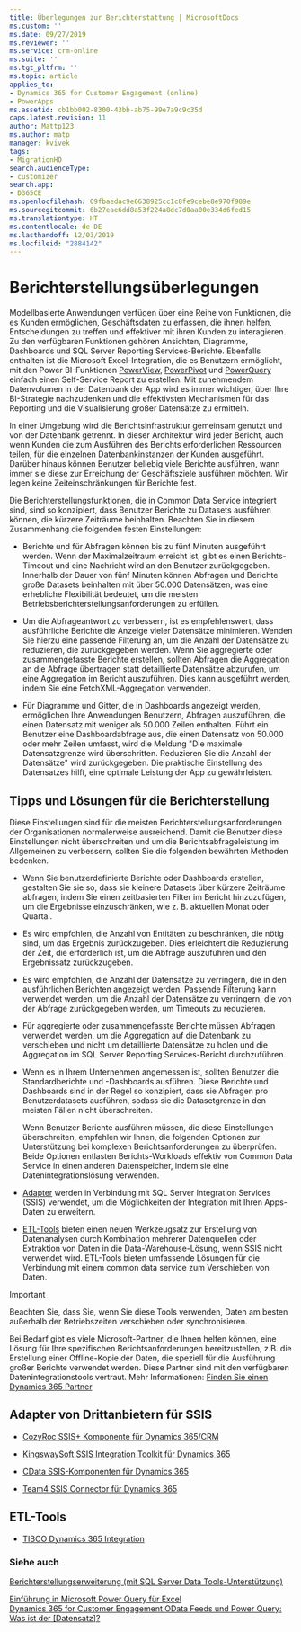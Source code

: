 ```yaml
---
title: Überlegungen zur Berichterstattung | MicrosoftDocs
ms.custom: ''
ms.date: 09/27/2019
ms.reviewer: ''
ms.service: crm-online
ms.suite: ''
ms.tgt_pltfrm: ''
ms.topic: article
applies_to:
- Dynamics 365 for Customer Engagement (online)
- PowerApps
ms.assetid: cb1bb002-8300-43bb-ab75-99e7a9c9c35d
caps.latest.revision: 11
author: Mattp123
ms.author: matp
manager: kvivek
tags:
- MigrationHO
search.audienceType:
- customizer
search.app:
- D365CE
ms.openlocfilehash: 09fbaedac9e6638925cc1c8fe9cebe8e970f989e
ms.sourcegitcommit: 6b27eae6dd8a53f224a8dc7d0aa00e334d6fed15
ms.translationtype: HT
ms.contentlocale: de-DE
ms.lasthandoff: 12/03/2019
ms.locfileid: "2884142"
---
```

# <a name="reporting-considerations"></a>Berichterstellungsüberlegungen

Modellbasierte Anwendungen verfügen über eine Reihe von Funktionen, die es Kunden ermöglichen, Geschäftsdaten zu erfassen, die ihnen helfen, Entscheidungen zu treffen und effektiver mit ihren Kunden zu interagieren.  Zu den verfügbaren Funktionen gehören Ansichten, Diagramme, Dashboards und SQL Server Reporting Services-Berichte. Ebenfalls enthalten ist die Microsoft Excel-Integration, die es Benutzern ermöglicht, mit den Power BI-Funktionen [PowerView](https://support.office.com/article/power-view-overview-and-learning-5380e429-3ee0-4be2-97b7-64d7930020b6), [PowerPivot](https://support.office.com/article/power-pivot-overview-and-learning-f9001958-7901-4caa-ad80-028a6d2432ed) und [PowerQuery](https://support.office.com/article/power-query-overview-and-learning-ed614c81-4b00-4291-bd3a-55d80767f81d) einfach einen Self-Service Report zu erstellen. Mit zunehmendem Datenvolumen in der Datenbank der App wird es immer wichtiger, über Ihre BI-Strategie nachzudenken und die effektivsten Mechanismen für das Reporting und die Visualisierung großer Datensätze zu ermitteln.  
  
 In einer Umgebung wird die Berichtsinfrastruktur gemeinsam genutzt und von der Datenbank getrennt. In dieser Architektur wird jeder Bericht, auch wenn Kunden die zum Ausführen des Berichts erforderlichen Ressourcen teilen, für die einzelnen Datenbankinstanzen der Kunden ausgeführt.  Darüber hinaus können Benutzer beliebig viele Berichte ausführen, wann immer sie diese zur Erreichung der Geschäftsziele ausführen möchten.  Wir legen keine Zeiteinschränkungen für Berichte fest.  
  
 Die Berichterstellungsfunktionen, die in Common Data Service integriert sind, sind so konzipiert, dass Benutzer Berichte zu Datasets ausführen können, die kürzere Zeiträume beinhalten. Beachten Sie in diesem Zusammenhang die folgenden festen Einstellungen:  
  
- Berichte und für Abfragen können bis zu fünf Minuten ausgeführt werden. Wenn der Maximalzeitraum erreicht ist, gibt es einen Berichts-Timeout und eine Nachricht wird an den Benutzer zurückgegeben. Innerhalb der Dauer von fünf Minuten können Abfragen und Berichte große Datasets beinhalten mit über 50.000 Datensätzen, was eine erhebliche Flexibilität bedeutet, um die meisten Betriebsberichterstellungsanforderungen zu erfüllen.  
  
- Um die Abfrageantwort zu verbessern, ist es empfehlenswert, dass ausführliche Berichte die Anzeige vieler Datensätze minimieren. Wenden Sie hierzu eine passende Filterung an, um die Anzahl der Datensätze zu reduzieren, die zurückgegeben werden. Wenn Sie aggregierte oder zusammengefasste Berichte erstellen, sollten Abfragen die Aggregation an die Abfrage übertragen statt detaillierte Datensätze abzurufen, um eine Aggregation im Bericht auszuführen.  Dies kann ausgeführt werden, indem Sie eine FetchXML-Aggregation verwenden. <!-- More information: [Use FetchXML aggregation](../developer/use-fetchxml-aggregation.md)  -->
  
- Für Diagramme und Gitter, die in Dashboards angezeigt werden, ermöglichen Ihre Anwendungen Benutzern, Abfragen auszuführen, die einen Datensatz mit weniger als 50.000 Zeilen enthalten. Führt ein Benutzer eine Dashboardabfrage aus, die einen Datensatz von 50.000 oder mehr Zeilen umfasst, wird die Meldung "Die maximale Datensatzgrenze wird überschritten. Reduzieren Sie die Anzahl der Datensätze" wird zurückgegeben.  Die praktische Einstellung des Datensatzes hilft, eine optimale Leistung der App zu gewährleisten.  
 
  
<a name="BKMK_ReportTips"></a>   
## <a name="tips-and-solutions-for-reporting"></a>Tipps und Lösungen für die Berichterstellung  
 Diese Einstellungen sind für die meisten Berichterstellungsanforderungen der Organisationen normalerweise ausreichend. Damit die Benutzer diese Einstellungen nicht überschreiten und um die Berichtsabfrageleistung im Allgemeinen zu verbessern, sollten Sie die folgenden bewährten Methoden bedenken.  
  
- Wenn Sie benutzerdefinierte Berichte oder Dashboards erstellen, gestalten Sie sie so, dass sie kleinere Datasets über kürzere Zeiträume abfragen, indem Sie einen zeitbasierten Filter im Bericht hinzuzufügen, um die Ergebnisse einzuschränken, wie z. B. aktuellen Monat oder Quartal.  
  
- Es wird empfohlen, die Anzahl von Entitäten zu beschränken, die nötig sind, um das Ergebnis zurückzugeben. Dies erleichtert die Reduzierung der Zeit, die erforderlich ist, um die Abfrage auszuführen und den Ergebnissatz zurückzugeben.  
  
- Es wird empfohlen, die Anzahl der Datensätze zu verringern, die in den ausführlichen Berichten angezeigt werden. Passende Filterung kann verwendet werden, um die Anzahl der Datensätze zu verringern, die von der Abfrage zurückgegeben werden, um Timeouts zu reduzieren.  
  
- Für aggregierte oder zusammengefasste Berichte müssen Abfragen verwendet werden, um die Aggregation auf die Datenbank zu verschieben und nicht um detaillierte Datensätze zu holen und die Aggregation im SQL Server Reporting Services-Bericht durchzuführen.  
  
- Wenn es in Ihrem Unternehmen angemessen ist, sollten Benutzer die Standardberichte und -Dashboards ausführen. Diese Berichte und Dashboards sind in der Regel so konzipiert, dass sie Abfragen pro Benutzerdatasets ausführen, sodass sie die Datasetgrenze in den meisten Fällen nicht überschreiten.  
  
  Wenn Benutzer Berichte ausführen müssen, die diese Einstellungen überschreiten, empfehlen wir Ihnen, die folgenden Optionen zur Unterstützung bei komplexen Berichtsanforderungen zu überprüfen. Beide Optionen entlasten Berichts-Workloads effektiv von Common Data Service in einen anderen Datenspeicher, indem sie eine Datenintegrationslösung verwenden.  
  
- [Adapter](reporting-considerations.md#BKMK_ThirdPartyAdapt) werden in Verbindung mit SQL Server Integration Services (SSIS) verwendet, um die Möglichkeiten der Integration mit Ihren Apps-Daten zu erweitern.  
  
- [ETL-Tools](reporting-considerations.md#BKMK_ETL) bieten einen neuen Werkzeugsatz zur Erstellung von Datenanalysen durch Kombination mehrerer Datenquellen oder Extraktion von Daten in die Data-Warehouse-Lösung, wenn SSIS nicht verwendet wird. ETL-Tools bieten umfassende Lösungen für die Verbindung mit einem common data service zum Verschieben von Daten.  
  
> [!IMPORTANT]
>  Beachten Sie, dass Sie, wenn Sie diese Tools verwenden, Daten am besten außerhalb der Betriebszeiten verschieben oder synchronisieren.  
  
 Bei Bedarf gibt es viele Microsoft-Partner, die Ihnen helfen können, eine Lösung für Ihre spezifischen Berichtsanforderungen bereitzustellen, z.B. die Erstellung einer Offline-Kopie der Daten, die speziell für die Ausführung großer Berichte verwendet werden.  Diese Partner sind mit den verfügbaren Datenintegrationstools vertraut. Mehr Informationen: [Finden Sie einen Dynamics 365 Partner](https://dynamics.microsoft.com/partners/find-a-partner/)  
  
<a name="BKMK_ThirdPartyAdapt"></a>   
## <a name="third-party-adapters-for-ssis"></a>Adapter von Drittanbietern für SSIS  
  
-   [CozyRoc SSIS+ Komponente für Dynamics 365/CRM](https://www.cozyroc.com/ssis/dynamics-crm)  
  
-   [KingswaySoft SSIS Integration Toolkit für Dynamics 365](https://www.kingswaysoft.com/products/ssis-integration-toolkit-for-microsoft-dynamics-365)  
  
-   [CData SSIS-Komponenten für Dynamics 365](https://www.cdata.com/ssis/components/)  
  
-   [Team4 SSIS Connector für Dynamics 365](https://www.team4.de/microsoft-dynamics-365-crm/)  
  
<!--    [PragmaticWorks TaskFactory SSIS Source/Destination for Dynamics CRM](https://pragmaticworks.com/Products/Task-Factory/Features/DynamicsCRMSource.aspx)  -->
  
<a name="BKMK_ETL"></a>   
## <a name="etl-tools"></a>ETL-Tools  
  
-   [TIBCO Dynamics 365 Integration](https://www.tibco.com/solutions/microsoft-dynamics-365-integration)  <br />
  
<!--   [Productivity tools from Informatica](https://community.informatica.com/community/search.jspa?peopleEnabled=true&userID=&containerType=14&container=2002&spotlight=true&resultTypes=solution&q=dynamics+CRM)  -->
  
### <a name="see-also"></a>Siehe auch  
 [Berichterstellungserweiterung (mit SQL Server Data Tools-Unterstützung)](https://www.microsoft.com/download/details.aspx?id=45013) <br />
  
 [Einführung in Microsoft Power Query für Excel](https://office.microsoft.com/en-ca/excel-help/introduction-to-microsoft-power-query-for-excel-HA104003940.aspx?CTT=5&origin=HA104003813)   <br />
 [Dynamics 365 for Customer Engagement OData Feeds und Power Query: Was ist der [Datensatz]?](https://community.dynamics.com/crm/b/survivingcrm/archive/2014/02/16/dynamics-crm-odata-feeds-and-power-query-what-s-the-record.aspx)   <br />
 

